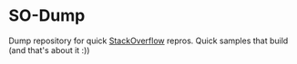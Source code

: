 # SO-Dump
Dump repository for quick [StackOverflow](http://stackoverflow.com/) repros. Quick samples that build (and that's about it :))
